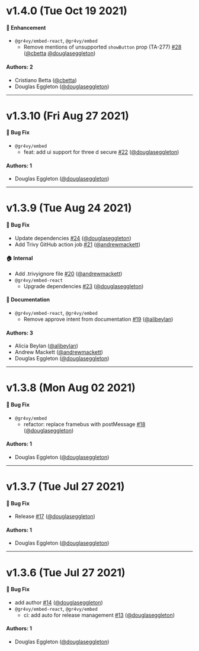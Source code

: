 # v1.4.0 (Tue Oct 19 2021)

#### 🚀 Enhancement

- `@gr4vy/embed-react`, `@gr4vy/embed`
  - Remove mentions of unsupported `showButton` prop (TA-277) [#28](https://github.com/gr4vy/gr4vy-embed/pull/28) ([@cbetta](https://github.com/cbetta) [@douglaseggleton](https://github.com/douglaseggleton))

#### Authors: 2

- Cristiano Betta ([@cbetta](https://github.com/cbetta))
- Douglas Eggleton ([@douglaseggleton](https://github.com/douglaseggleton))

---

# v1.3.10 (Fri Aug 27 2021)

#### 🐛 Bug Fix

- `@gr4vy/embed`
  - feat: add ui support for three d secure [#22](https://github.com/gr4vy/gr4vy-embed/pull/22) ([@douglaseggleton](https://github.com/douglaseggleton))

#### Authors: 1

- Douglas Eggleton ([@douglaseggleton](https://github.com/douglaseggleton))

---

# v1.3.9 (Tue Aug 24 2021)

#### 🐛 Bug Fix

- Update dependencies [#24](https://github.com/gr4vy/gr4vy-embed/pull/24) ([@douglaseggleton](https://github.com/douglaseggleton))
- Add Trivy GitHub action job [#21](https://github.com/gr4vy/gr4vy-embed/pull/21) ([@andrewmackett](https://github.com/andrewmackett))

#### 🏠 Internal

- Add .trivyignore file [#20](https://github.com/gr4vy/gr4vy-embed/pull/20) ([@andrewmackett](https://github.com/andrewmackett))
- `@gr4vy/embed-react`
  - Upgrade dependencies [#23](https://github.com/gr4vy/gr4vy-embed/pull/23) ([@douglaseggleton](https://github.com/douglaseggleton))

#### 📝 Documentation

- `@gr4vy/embed-react`, `@gr4vy/embed`
  - Remove approve intent from documentation [#19](https://github.com/gr4vy/gr4vy-embed/pull/19) ([@alibeylan](https://github.com/alibeylan))

#### Authors: 3

- Alicia Beylan ([@alibeylan](https://github.com/alibeylan))
- Andrew Mackett ([@andrewmackett](https://github.com/andrewmackett))
- Douglas Eggleton ([@douglaseggleton](https://github.com/douglaseggleton))

---

# v1.3.8 (Mon Aug 02 2021)

#### 🐛 Bug Fix

- `@gr4vy/embed`
  - refactor: replace framebus with postMessage [#18](https://github.com/gr4vy/gr4vy-embed/pull/18) ([@douglaseggleton](https://github.com/douglaseggleton))

#### Authors: 1

- Douglas Eggleton ([@douglaseggleton](https://github.com/douglaseggleton))

---

# v1.3.7 (Tue Jul 27 2021)

#### 🐛 Bug Fix

- Release [#17](https://github.com/gr4vy/gr4vy-embed/pull/17) ([@douglaseggleton](https://github.com/douglaseggleton))

#### Authors: 1

- Douglas Eggleton ([@douglaseggleton](https://github.com/douglaseggleton))

---

# v1.3.6 (Tue Jul 27 2021)

#### 🐛 Bug Fix

- add author [#14](https://github.com/gr4vy/gr4vy-embed/pull/14) ([@douglaseggleton](https://github.com/douglaseggleton))
- `@gr4vy/embed-react`, `@gr4vy/embed`
  - ci: add auto for release management [#13](https://github.com/gr4vy/gr4vy-embed/pull/13) ([@douglaseggleton](https://github.com/douglaseggleton))

#### Authors: 1

- Douglas Eggleton ([@douglaseggleton](https://github.com/douglaseggleton))
